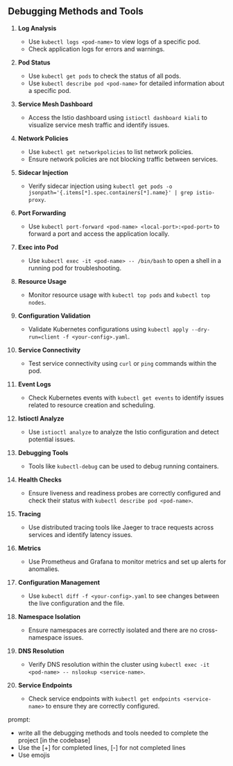 ## Debugging Methods and Tools

1. **Log Analysis**
    - Use `kubectl logs <pod-name>` to view logs of a specific pod.
    - Check application logs for errors and warnings.

2. **Pod Status**
    - Use `kubectl get pods` to check the status of all pods.
    - Use `kubectl describe pod <pod-name>` for detailed information about a specific pod.

3. **Service Mesh Dashboard**
    - Access the Istio dashboard using `istioctl dashboard kiali` to visualize service mesh traffic and identify issues.

4. **Network Policies**
    - Use `kubectl get networkpolicies` to list network policies.
    - Ensure network policies are not blocking traffic between services.

5. **Sidecar Injection**
    - Verify sidecar injection using `kubectl get pods -o jsonpath='{.items[*].spec.containers[*].name}' | grep istio-proxy`.

6. **Port Forwarding**
    - Use `kubectl port-forward <pod-name> <local-port>:<pod-port>` to forward a port and access the application locally.

7. **Exec into Pod**
    - Use `kubectl exec -it <pod-name> -- /bin/bash` to open a shell in a running pod for troubleshooting.

8. **Resource Usage**
    - Monitor resource usage with `kubectl top pods` and `kubectl top nodes`.

9. **Configuration Validation**
    - Validate Kubernetes configurations using `kubectl apply --dry-run=client -f <your-config>.yaml`.

10. **Service Connectivity**
    - Test service connectivity using `curl` or `ping` commands within the pod.

11. **Event Logs**
    - Check Kubernetes events with `kubectl get events` to identify issues related to resource creation and scheduling.

12. **Istioctl Analyze**
    - Use `istioctl analyze` to analyze the Istio configuration and detect potential issues.

13. **Debugging Tools**
    - Tools like `kubectl-debug` can be used to debug running containers.

14. **Health Checks**
    - Ensure liveness and readiness probes are correctly configured and check their status with `kubectl describe pod <pod-name>`.

15. **Tracing**
    - Use distributed tracing tools like Jaeger to trace requests across services and identify latency issues.

16. **Metrics**
    - Use Prometheus and Grafana to monitor metrics and set up alerts for anomalies.

17. **Configuration Management**
    - Use `kubectl diff -f <your-config>.yaml` to see changes between the live configuration and the file.

18. **Namespace Isolation**
    - Ensure namespaces are correctly isolated and there are no cross-namespace issues.

19. **DNS Resolution**
    - Verify DNS resolution within the cluster using `kubectl exec -it <pod-name> -- nslookup <service-name>`.

20. **Service Endpoints**
    - Check service endpoints with `kubectl get endpoints <service-name>` to ensure they are correctly configured.

prompt:

- write all the debugging methods and tools needed to complete the project [in the codebase]
- Use the [+] for completed lines, [-] for not completed lines
- Use emojis 